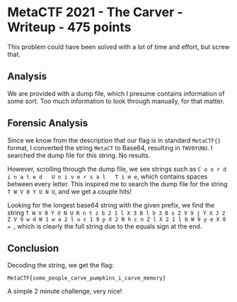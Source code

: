 # MetaCTF 2021 - The Carver - Writeup - 475 points

This problem could have been solved with a lot of time and effort, but screw that. 

## Analysis

We are provided with a dump file, which I presume contains information of some sort. Too much information to look through manually, for that matter.

## Forensic Analysis

Since we know from the description that our flag is in standard `MetaCTF{}` format, I converted the string `MetaCT` to Base64, resulting in `TWV0YUNU`.
I searched the dump file for this string. No results. 

However, scrolling through the dump file, we see strings such as `C o o r d i n a t e d   U n i v e r s a l   T i m e`, which contains spaces between every letter.
This inspired me to search the dump file for the string `T W V 0 Y U N U`, and we get a couple hits!

Looking for the longest base64 string with the given prefix, we find the string `T W V 0 Y U N U R n t z b 2 1 l X 3 B l b 3 B s Z V 9 j Y X J 2 Z V 9 w d W 1 w a 2 l u c 1 9 p X 2 N h c n Z l X 2 1 l b W 9 y e X 0 = `, which is clearly the full string due to the equals sign at the end.

## Conclusion

Decoding the string, we get the flag:

```
MetaCTF{some_people_carve_pumpkins_i_carve_memory}
```

A simple 2 minute challenge, very nice!
